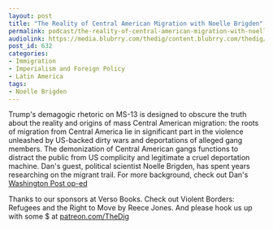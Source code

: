 ```yaml
---
layout: post
title: "The Reality of Central American Migration with Noelle Brigden"
permalink: podcast/the-reality-of-central-american-migration-with-noelle-brigden/
audiolink: https://media.blubrry.com/thedig/content.blubrry.com/thedig/The_Dig_-_EP_68_-_Bridgen.mp3
post_id: 632
categories: 
- Immigration
- Imperialism and Foreign Policy
- Latin America
tags: 
- Noelle Brigden
---
```


Trump's demagogic rhetoric on MS-13 is designed to obscure the truth about the reality and origins of mass Central American migration: the roots of migration from Central America lie in significant part in the violence unleashed by US-backed dirty wars and deportations of alleged gang members. The demonization of Central American gangs functions to distract the public from US complicity and legitimate a cruel deportation machine. Dan's guest, political scientist Noelle Brigden, has spent years researching on the migrant trail. For more background, check out Dan's [Washington Post op-ed](washingtonpost.com/news/posteverything/wp/2017/07/20deporting-people-made-central-americas-gangs-more-deportation-wont-help) 

Thanks to our sponsors at Verso Books. Check out Violent Borders: Refugees and the Right to Move by Reece Jones. And please hook us up with some $ at [patreon.com/TheDig](http://www.patreon.com/TheDig) 